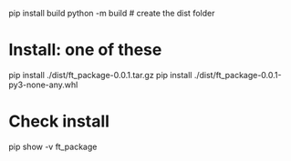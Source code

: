 pip install build
python -m build # create the dist folder

# Install: one of these
pip install ./dist/ft_package-0.0.1.tar.gz
pip install ./dist/ft_package-0.0.1-py3-none-any.whl

# Check install
pip show -v ft_package